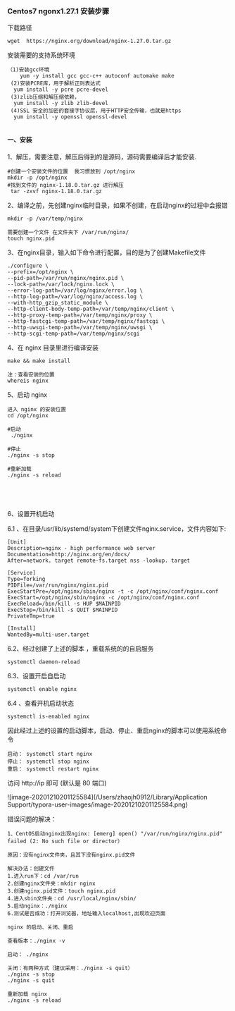 ### Centos7 ngonx1.27.1 安装步骤

下载路径

```
wget  https://nginx.org/download/nginx-1.27.0.tar.gz  
```

安装需要的支持系统环境

```
（1)安装gcc环境
	yum -y install gcc gcc-c++ autoconf automake make
 (2)安装PCRE库，用于解析正则表达式
  yum install -y pcre pcre-devel
 (3)zlib压缩和解压缩依赖，
  yum install -y zlib zlib-devel
 (4)SSL 安全的加密的套接字协议层，用于HTTP安全传输，也就是https
  yum install -y openssl openssl-devel
  
```

#### 一、安装

1、解压，需要注意，解压后得到的是源码，源码需要编译后才能安装.

```
#创建一个安装文件的位置  我习惯放到 /opt/nginx
mkdir -p /opt/nginx
#找到文件的 nginx-1.18.0.tar.gz 进行解压
 tar -zxvf nginx-1.18.0.tar.gz
```

2、编译之前，先创建nginx临时目录，如果不创建，在启动nginx的过程中会报错

```
mkdir -p /var/temp/nginx 

需要创建一个文件 在文件夹下 /var/run/nginx/
touch nginx.pid 
```

3、在nginx目录，输入如下命令进行配置，目的是为了创建Makefile文件

```
./configure \
--prefix=/opt/nginx \
--pid-path=/var/run/nginx/nginx.pid \
--lock-path=/var/lock/nginx.lock \
--error-log-path=/var/log/nginx/error.log \
--http-log-path=/var/log/nginx/access.log \
--with-http_gzip_static_module \
--http-client-body-temp-path=/var/temp/nginx/client \
--http-proxy-temp-path=/var/temp/nginx/proxy \
--http-fastcgi-temp-path=/var/temp/nginx/fastcgi \
--http-uwsgi-temp-path=/var/temp/nginx/uwsgi \
--http-scgi-temp-path=/var/temp/nginx/scgi
```

4、在 nginx 目录里进行编译安装

```
make && make install

注：查看安装的位置 
whereis nginx
```

5、启动 nginx

```
进入 nginx 的安装位置
cd /opt/nginx

#启动
 ./nginx
 
#停止
./nginx -s stop

#重新加载
./nginx -s reload





```

6、设置开机启动

6.1 、在目录/usr/lib/systemd/system下创建文件nginx.service，文件内容如下:

```shell
[Unit]
Description=nginx - high performance web server 
Documentation=http://nginx.org/en/docs/
After=network. target remote-fs.target nss -lookup. target

[Service] 
Type=forking
PIDFile=/var/run/nginx/nginx.pid
ExecStartPre=/opt/nginx/sbin/nginx -t -c /opt/nginx/conf/nginx.conf
ExecStart=/opt/nginx/sbin/nginx -c /opt/nginx/conf/nginx.conf
ExecReload=/bin/kill -s HUP $MAINPID 
ExecStop=/bin/kill -s QUIT $MAINPID
PrivateTmp=true

[Install] 
WantedBy=multi-user.target
```

6.2、经过创建了上述的脚本 ，重载系统的的自启服务

```shell
systemctl daemon-reload
```

6.3、设置开启自启动

```shell
systemctl enable nginx
```

6.4 、查看开机启动状态

```shell
systemctl is-enabled nginx
```

因此经过上述的设置的启动脚本，启动、停止、重启nginx的脚本可以使用系统命令

```shell
启动： systemctl start nginx
停止： systemctl stop nginx
重启： systemctl restart nginx
```







访问 http://ip   即可  (默认是 80 端口)

![image-20201210201125584](/Users/zhaojh0912/Library/Application Support/typora-user-images/image-20201210201125584.png)

错误问题的解决：

```
1、CentOS启动nginx出现nginx: [emerg] open() "/var/run/nginx/nginx.pid" failed (2: No such file or director）

原因：没有nginx文件夹，且其下没有nginx.pid文件

解决办法：创建文件
1.进入run下：cd /var/run
2.创建nginx文件夹：mkdir nginx
3.创建nginx.pid文件：touch nginx.pid
4.进入sbin文件夹：cd /usr/local/nginx/sbin/
5.启动nginx：./nginx
6.测试是否成功：打开浏览器，地址输入localhost,出现欢迎页面
```

```
nginx 的启动、关闭、重启

查看版本：./nginx -v

启动： ./nginx 

关闭：有两种方式（建议采用：./nginx -s quit）
./nginx -s stop
./nginx -s quit

重新加载 nginx 
./nginx -s reload
```

